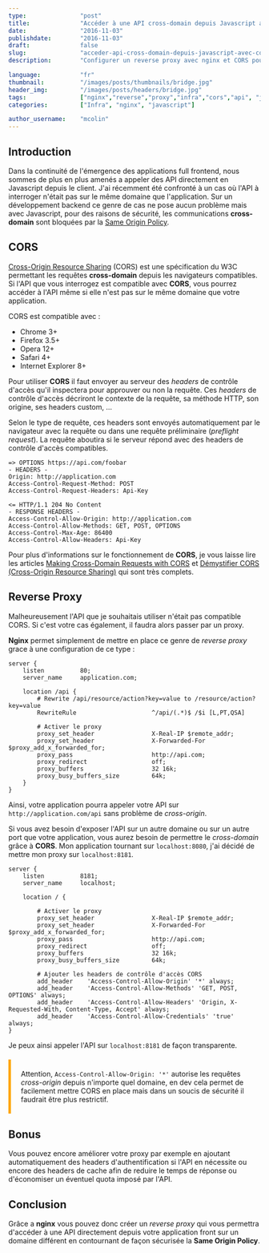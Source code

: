 ```yaml
---
type:               "post"
title:              "Accéder à une API cross-domain depuis Javascript avec CORS et un reverse proxy nginx"
date:               "2016-11-03"
publishdate:        "2016-11-03"
draft:              false
slug:               "acceder-api-cross-domain-depuis-javascript-avec-cors-reverse-proxy-nginx"
description:        "Configurer un reverse proxy avec nginx et CORS pour permettre à une application Javascript d'accéder à une API sur un autre domaine en contournant la Same Origin Policy."

language:           "fr"
thumbnail:          "/images/posts/thumbnails/bridge.jpg"
header_img:         "/images/posts/headers/bridge.jpg"
tags:               ["nginx","reverse","proxy","infra","cors","api", "javascript"]
categories:         ["Infra", "nginx", "javascript"]

author_username:    "mcolin"
---
```


## Introduction

Dans la continuité de l'émergence des applications full frontend, nous sommes de plus en plus amenés a appeler des API directement en Javascript depuis le client. J'ai récemment été confronté à un cas où l'API à interroger n'était pas sur le même domaine que l'application. Sur un développement backend ce genre de cas ne pose aucun problème mais avec Javascript, pour des raisons de sécurité, les communications **cross-domain** sont bloquées par la [Same Origin Policy](https://developer.mozilla.org/fr/docs/Web/JavaScript/Same_origin_policy_for_JavaScript).

## CORS

[Cross-Origin Resource Sharing](http://www.w3.org/TR/cors/) (CORS) est une spécification du W3C permettant les requêtes **cross-domain** depuis les navigateurs compatibles. Si l'API que vous interrogez est compatible avec **CORS**, vous pourrez accéder à l'API même si elle n'est pas sur le même domaine que votre application.

CORS est compatible avec :

- Chrome 3+
- Firefox 3.5+
- Opera 12+
- Safari 4+
- Internet Explorer 8+

Pour utiliser **CORS** il faut envoyer au serveur des *headers* de contrôle d'accès qu'il inspectera pour approuver ou non la requête. Ces *headers* de contrôle d'accès décriront le contexte de la requête, sa méthode HTTP, son origine, ses headers custom, ...

Selon le type de requête, ces headers sont envoyés automatiquement par le navigateur avec la requête ou dans une requête préliminaire (*preflight request*). La requête aboutira si le serveur répond avec des headers de contrôle d'accès compatibles.

```
=> OPTIONS https://api.com/foobar
- HEADERS -
Origin: http://application.com
Access-Control-Request-Method: POST
Access-Control-Request-Headers: Api-Key

<= HTTP/1.1 204 No Content
- RESPONSE HEADERS -
Access-Control-Allow-Origin: http://application.com
Access-Control-Allow-Methods: GET, POST, OPTIONS
Access-Control-Max-Age: 86400
Access-Control-Allow-Headers: Api-Key
```


Pour plus d'informations sur le fonctionnement de **CORS**, je vous laisse lire les articles [Making Cross-Domain Requests with CORS](https://www.eriwen.com/javascript/how-to-cors/) et [Démystifier CORS (Cross-Origin Resource Sharing)](http://blog.inovia-conseil.fr/?p=202) qui sont très complets.

## Reverse Proxy

Malheureusement l'API que je souhaitais utiliser n'était pas compatible CORS. Si c'est votre cas également, il faudra alors passer par un proxy.

**Nginx** permet simplement de mettre en place ce genre de *reverse proxy* grace à une configuration de ce type :

```
server {
    listen          80;
    server_name     application.com;

    location /api {
        # Rewrite /api/resource/action?key=value to /resource/action?key=value
        RewriteRule                     ^/api/(.*)$ /$i [L,PT,QSA]

        # Activer le proxy
        proxy_set_header                X-Real-IP $remote_addr;
        proxy_set_header                X-Forwarded-For $proxy_add_x_forwarded_for;
        proxy_pass                      http://api.com;
        proxy_redirect                  off;
        proxy_buffers                   32 16k;
        proxy_busy_buffers_size         64k;
    }
}
```

Ainsi, votre application pourra appeler votre API sur ```http://application.com/api``` sans problème de *cross-origin*.

Si vous avez besoin d'exposer l'API sur un autre domaine ou sur un autre port que votre application, vous aurez  besoin de permettre le *cross-domain* grâce à **CORS**. Mon application tournant sur ```localhost:8080```, j'ai décidé de mettre mon proxy sur ```localhost:8181```.

```
server {
    listen          8181;
    server_name     localhost;

    location / {

        # Activer le proxy
        proxy_set_header                X-Real-IP $remote_addr;
        proxy_set_header                X-Forwarded-For $proxy_add_x_forwarded_for;
        proxy_pass                      http://api.com;
        proxy_redirect                  off;
        proxy_buffers                   32 16k;
        proxy_busy_buffers_size         64k;

        # Ajouter les headers de contrôle d'accès CORS
        add_header    'Access-Control-Allow-Origin' '*' always;
        add_header    'Access-Control-Allow-Methods' 'GET, POST, OPTIONS' always;
        add_header    'Access-Control-Allow-Headers' 'Origin, X-Requested-With, Content-Type, Accept' always;
        add_header    'Access-Control-Allow-Credentials' 'true' always;
}
```

Je peux ainsi appeler l'API sur ```localhost:8181``` de façon transparente.

<div style="border-left: 5px solid #ffa600;padding: 20px;margin: 20px 0;">
    Attention, <code>Access-Control-Allow-Origin: '*'</code> autorise les requêtes <em>cross-origin</em> depuis n'importe quel domaine, en dev cela permet de facilement mettre CORS en place mais dans un soucis de sécurité il faudrait être plus restrictif.
</div>

## Bonus

Vous pouvez encore améliorer votre proxy par exemple en ajoutant automatiquement des headers d'authentification si l'API en nécessite ou encore des headers de cache afin de reduire le temps de réponse ou d'économiser un éventuel quota imposé par l'API.

## Conclusion

Grâce a **nginx** vous pouvez donc créer un *reverse proxy* qui vous permettra d'accéder à une API directement depuis votre application front sur un domaine différent en contournant de façon sécurisée la **Same Origin Policy**.
